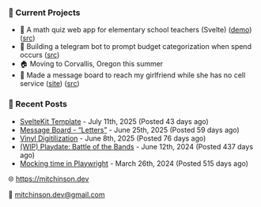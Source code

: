 ### 📌 Current Projects
- 📝 A math quiz web app for elementary school teachers (Svelte) ([demo](https://quiz-staging.mitchinson.dev/)) ([src](https://github.com/bmitchinson/budget-entry))
- 💸 Building a telegram bot to prompt budget categorization when spend occurs ([src](https://github.com/bmitchinson/sms-accountant))
- 🏠 Moving to Corvallis, Oregon this summer
- 💌 Made a message board to reach my girlfriend while she has no cell service ([site](https://letters.mitchinson.dev/)) ([src](https://github.com/bmitchinson/letters))

### 📝 Recent Posts

- [SvelteKit Template](https://blog.mitchinson.dev/sveltekit-template) - July 11th, 2025 (Posted 43 days ago)
- [Message Board - “Letters”](https://blog.mitchinson.dev/letters) - June 25th, 2025 (Posted 59 days ago)
- [Vinyl Digitilization](https://blog.mitchinson.dev/vinyl) - June 8th, 2025 (Posted 76 days ago)
- [(WIP) Playdate: Battle of the Bands](https://blog.mitchinson.dev/playdate-dev-one) - June 12th, 2024 (Posted 437 days ago)
- [Mocking time in Playwright](https://blog.mitchinson.dev/playwright-mock-time) - March 26th, 2024 (Posted 515 days ago)

🌐 https://mitchinson.dev

💌 mitchinson.dev@gmail.com